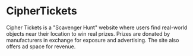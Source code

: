 # CipherTickets

Cipher Tickets is a "Scavenger Hunt" website where users find real-world objects near their location to win real prizes.
Prizes are donated by manufacturers in exchange for exposure and advertising. The site also offers ad space for revenue.
